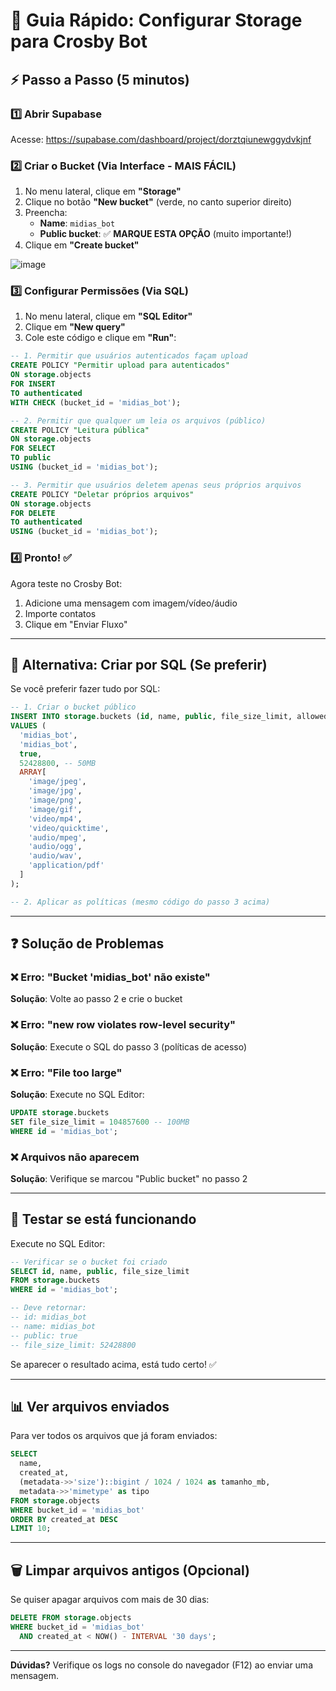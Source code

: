 # 🚀 Guia Rápido: Configurar Storage para Crosby Bot

## ⚡ Passo a Passo (5 minutos)

### 1️⃣ Abrir Supabase

Acesse: https://supabase.com/dashboard/project/dorztqiunewggydvkjnf

### 2️⃣ Criar o Bucket (Via Interface - MAIS FÁCIL)

1. No menu lateral, clique em **"Storage"**
2. Clique no botão **"New bucket"** (verde, no canto superior direito)
3. Preencha:
   - **Name**: `midias_bot`
   - **Public bucket**: ✅ **MARQUE ESTA OPÇÃO** (muito importante!)
4. Clique em **"Create bucket"**

![image](https://github.com/user-attachments/assets/...)

### 3️⃣ Configurar Permissões (Via SQL)

1. No menu lateral, clique em **"SQL Editor"**
2. Clique em **"New query"**
3. Cole este código e clique em **"Run"**:

```sql
-- 1. Permitir que usuários autenticados façam upload
CREATE POLICY "Permitir upload para autenticados"
ON storage.objects
FOR INSERT
TO authenticated
WITH CHECK (bucket_id = 'midias_bot');

-- 2. Permitir que qualquer um leia os arquivos (público)
CREATE POLICY "Leitura pública"
ON storage.objects
FOR SELECT
TO public
USING (bucket_id = 'midias_bot');

-- 3. Permitir que usuários deletem apenas seus próprios arquivos
CREATE POLICY "Deletar próprios arquivos"
ON storage.objects
FOR DELETE
TO authenticated
USING (bucket_id = 'midias_bot');
```

### 4️⃣ Pronto! ✅

Agora teste no Crosby Bot:

1. Adicione uma mensagem com imagem/vídeo/áudio
2. Importe contatos
3. Clique em "Enviar Fluxo"

---

## 🔧 Alternativa: Criar por SQL (Se preferir)

Se você preferir fazer tudo por SQL:

```sql
-- 1. Criar o bucket público
INSERT INTO storage.buckets (id, name, public, file_size_limit, allowed_mime_types)
VALUES (
  'midias_bot',
  'midias_bot',
  true,
  52428800, -- 50MB
  ARRAY[
    'image/jpeg',
    'image/jpg',
    'image/png',
    'image/gif',
    'video/mp4',
    'video/quicktime',
    'audio/mpeg',
    'audio/ogg',
    'audio/wav',
    'application/pdf'
  ]
);

-- 2. Aplicar as políticas (mesmo código do passo 3 acima)
```

---

## ❓ Solução de Problemas

### ❌ Erro: "Bucket 'midias_bot' não existe"

**Solução**: Volte ao passo 2 e crie o bucket

### ❌ Erro: "new row violates row-level security"

**Solução**: Execute o SQL do passo 3 (políticas de acesso)

### ❌ Erro: "File too large"

**Solução**: Execute no SQL Editor:

```sql
UPDATE storage.buckets
SET file_size_limit = 104857600 -- 100MB
WHERE id = 'midias_bot';
```

### ❌ Arquivos não aparecem

**Solução**: Verifique se marcou "Public bucket" no passo 2

---

## 🧪 Testar se está funcionando

Execute no SQL Editor:

```sql
-- Verificar se o bucket foi criado
SELECT id, name, public, file_size_limit
FROM storage.buckets
WHERE id = 'midias_bot';

-- Deve retornar:
-- id: midias_bot
-- name: midias_bot
-- public: true
-- file_size_limit: 52428800
```

Se aparecer o resultado acima, está tudo certo! ✅

---

## 📊 Ver arquivos enviados

Para ver todos os arquivos que já foram enviados:

```sql
SELECT
  name,
  created_at,
  (metadata->>'size')::bigint / 1024 / 1024 as tamanho_mb,
  metadata->>'mimetype' as tipo
FROM storage.objects
WHERE bucket_id = 'midias_bot'
ORDER BY created_at DESC
LIMIT 10;
```

---

## 🗑️ Limpar arquivos antigos (Opcional)

Se quiser apagar arquivos com mais de 30 dias:

```sql
DELETE FROM storage.objects
WHERE bucket_id = 'midias_bot'
  AND created_at < NOW() - INTERVAL '30 days';
```

---

**Dúvidas?** Verifique os logs no console do navegador (F12) ao enviar uma mensagem.
